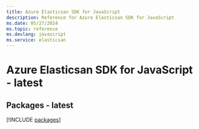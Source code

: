 ```yaml
---
title: Azure Elasticsan SDK for JavaScript
description: Reference for Azure Elasticsan SDK for JavaScript
ms.date: 05/27/2024
ms.topic: reference
ms.devlang: javascript
ms.service: elasticsan
---
```

# Azure Elasticsan SDK for JavaScript - latest
## Packages - latest
[!INCLUDE [packages](elasticsan-index.md)]